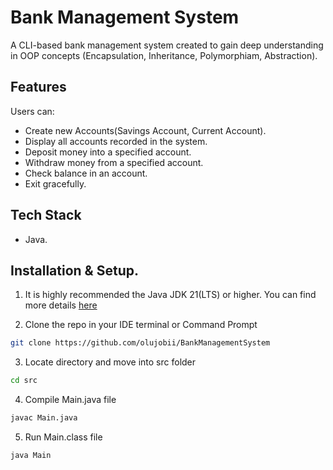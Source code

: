 # Bank Management System
A CLI-based bank management system created to gain deep understanding in OOP concepts (Encapsulation, Inheritance, Polymorphiam, Abstraction).

## Features
Users can:
- Create new Accounts(Savings Account, Current Account).
- Display all accounts recorded in the system.
- Deposit money into a specified account.
- Withdraw money from a specified account.
- Check balance in an account.
- Exit gracefully.

## Tech Stack
- Java.

## Installation & Setup.
1. It is highly recommended the Java JDK 21(LTS) or higher. You can find more details [here](https://www.oracle.com/africa/java/technologies/downloads/)

2. Clone the repo in your IDE terminal or Command Prompt
```bash
git clone https://github.com/olujobii/BankManagementSystem
```

3. Locate directory and move into src folder
```bash
cd src
```

4. Compile Main.java file
```bash
javac Main.java
```

5. Run Main.class file
```bash
java Main
```
